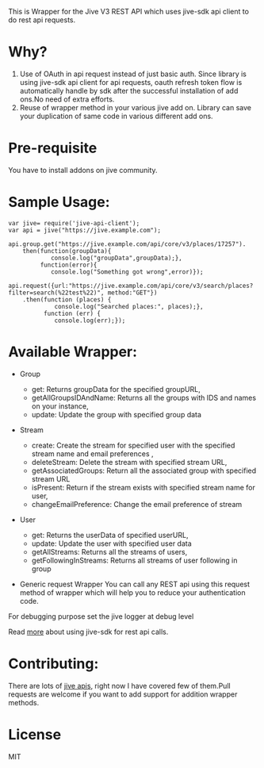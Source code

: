 This is Wrapper for the Jive V3 REST API which uses jive-sdk api client to do rest api requests.

# Why?

1. Use of OAuth in api request instead of just basic auth. Since library is using jive-sdk api client for api requests, oauth refresh token  flow is automatically handle by sdk  after the successful installation of add ons.No need of extra efforts.
2. Reuse of wrapper method in your various jive add on. Library can save your duplication of same code in various different add ons.

# Pre-requisite

You have to install addons on jive community.


# Sample Usage:
```
var jive= require('jive-api-client');
var api = jive("https://jive.example.com");

api.group.get("https://jive.example.com/api/core/v3/places/17257").
    then(function(groupData){
            console.log("groupData",groupData);},
         function(error){
            console.log("Something got wrong",error)});

api.request({url:"https://jive.example.com/api/core/v3/search/places?filter=search(%22test%22)", method:"GET"})
    .then(function (places) {
             console.log("Searched places:", places);},
          function (err) {
             console.log(err);});
```

# Available Wrapper:

* Group
   * get: Returns groupData for the specified groupURL,
   * getAllGroupsIDAndName: Returns all the groups with IDS and names on your instance,
   * update: Update the group with specified group data

* Stream
   * create: Create the stream for specified user with the specified stream name  and email preferences ,
   * deleteStream: Delete the stream with specified stream URL,
   * getAssociatedGroups: Return all the associated group with specified stream URL
   * isPresent: Return if the stream exists with specified stream name for user,
   * changeEmailPreference: Change the email preference of stream

* User
   * get: Returns the userData of specified userURL,
   * update: Update the user with specified user data
   * getAllStreams: Returns all the streams of users,
   * getFollowingInStreams: Returns all streams of user following in group

* Generic request Wrapper
   You can call any REST api using this request method of wrapper which will help you to reduce your authentication code.

For debugging purpose set the jive logger at debug level

Read [more](https://community.jivesoftware.com/docs/DOC-147007) about using jive-sdk for rest api calls.

# Contributing:

There are lots of [jive apis](https://developers.jivesoftware.com/api/v3/cloud/rest/), right now I have covered few of them.Pull requests are welcome if you want to add support for addition wrapper methods.

# License

MIT